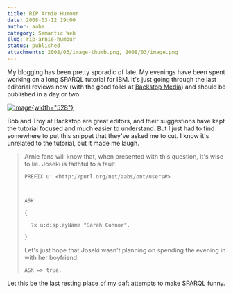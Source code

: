 ```yaml
---
title: RIP Arnie Humour
date: 2008-03-12 19:00
author: aabs
category: Semantic Web
slug: rip-arnie-humour
status: published
attachments: 2008/03/image-thumb.png, 2008/03/image.png
---
```


My blogging has been pretty sporadic of late. My evenings have been spent working on a long SPARQL tutorial for IBM. It's just going through the last editorial reviews now (with the good folks at [Backstop Media](http://www.backstopmedia.com/)) and should be published in a day or two.

[![image]({static}2008/03/image-thumb.png){width="528"}]({static}2008/03/image.png)

Bob and Troy at Backstop are great editors, and their suggestions have kept the tutorial focused and much easier to understand. But I just had to find somewhere to put this snippet that they've asked me to cut. I know it's unrelated to the tutorial, but it made me laugh.

> Arnie fans will know that, when presented with this question, it's wise to lie. Joseki is faithful to a fault.
>
>     PREFIX u: <http://purl.org/net/aabs/ont/users#>
>
>
>
>     ASK
>
>     {
>
>       ?x u:displayName "Sarah Connor".
>
>     }
>
> Let's just hope that Joseki wasn't planning on spending the evening in with her boyfriend:
>
>     ASK => true.

Let this be the last resting place of my daft attempts to make SPARQL funny.
